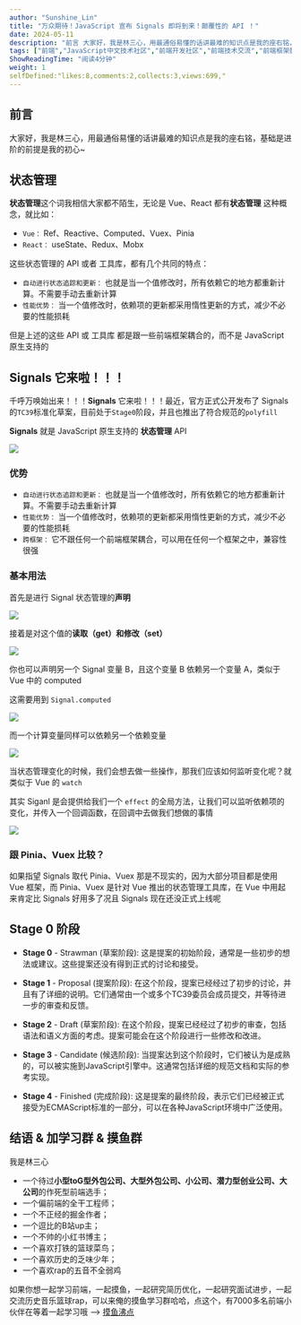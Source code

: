 ```yaml
---
author: "Sunshine_Lin"
title: "万众期待！JavaScript 宣布 Signals 即将到来！颠覆性的 API ！"
date: 2024-05-11
description: "前言 大家好，我是林三心，用最通俗易懂的话讲最难的知识点是我的座右铭，基础是进阶的前提是我的初心~ 状态管理 状态管理这个词我相信大家都不陌生，无论是 Vue、React 都有状态管理 这种概念，就比"
tags: ["前端","JavaScript中文技术社区","前端开发社区","前端技术交流","前端框架教程","JavaScript 学习资源","CSS 技巧与最佳实践","HTML5 最新动态","前端工程师职业发展","开源前端项目","前端技术趋势"]
ShowReadingTime: "阅读4分钟"
weight: 1
selfDefined:"likes:8,comments:2,collects:3,views:699,"
---
```

前言
--

大家好，我是林三心，用最通俗易懂的话讲最难的知识点是我的座右铭，基础是进阶的前提是我的初心~

状态管理
----

**状态管理**这个词我相信大家都不陌生，无论是 Vue、React 都有**状态管理** 这种概念，就比如：

*   `Vue：` Ref、Reactive、Computed、Vuex、Pinia
*   `React：` useState、Redux、Mobx

这些状态管理的 API 或者 工具库，都有几个共同的特点：

*   `自动进行状态追踪和更新：` 也就是当一个值修改时，所有依赖它的地方都重新计算。不需要手动去重新计算
*   `性能优势：` 当一个值修改时，依赖项的更新都采用惰性更新的方式，减少不必要的性能损耗

但是上述的这些 API 或 工具库 都是跟一些前端框架耦合的，而不是 JavaScript 原生支持的

Signals 它来啦！！！
--------------

千呼万唤始出来！！！**Signals** 它来啦！！！最近，官方正式公开发布了 Signals 的`TC39`标准化草案，目前处于`Stage0`阶段，并且也推出了符合规范的`polyfill`

**Signals** 就是 JavaScript 原生支持的 **状态管理** API

![](/images/jueJin/ae96c53e11434d3.png)

### 优势

*   `自动进行状态追踪和更新：` 也就是当一个值修改时，所有依赖它的地方都重新计算。不需要手动去重新计算
*   `性能优势：` 当一个值修改时，依赖项的更新都采用惰性更新的方式，减少不必要的性能损耗
*   `跨框架：` 它不跟任何一个前端框架耦合，可以用在任何一个框架之中，兼容性很强

### 基本用法

首先是进行 Signal 状态管理的**声明**

![](/images/jueJin/c99dd0ddeed54c4.png)

接着是对这个值的**读取（get）**和**修改（set）**

![](/images/jueJin/935c5e5ced3a485.png)

你也可以声明另一个 Signal 变量 B，且这个变量 B 依赖另一个变量 A，类似于 Vue 中的 computed

这需要用到 `Signal.computed`

![](/images/jueJin/15d7ffeb9e954ba.png)

而一个计算变量同样可以依赖另一个依赖变量

![](/images/jueJin/781488a5a9c54e5.png)

当状态管理变化的时候，我们会想去做一些操作，那我们应该如何监听变化呢？就类似于 Vue 的 `watch`

其实 Siganl 是会提供给我们一个 `effect` 的全局方法，让我们可以监听依赖项的变化，并传入一个回调函数，在回调中去做我们想做的事情

![](/images/jueJin/42e65e08e90a4f3.png)

### 跟 Pinia、Vuex 比较？

如果指望 Signals 取代 Pinia、Vuex 那是不现实的，因为大部分项目都是使用 Vue 框架，而 Pinia、Vuex 是针对 Vue 推出的状态管理工具库，在 Vue 中用起来肯定比 Signals 好用多了况且 Signals 现在还没正式上线呢

Stage 0 阶段
----------

*   **Stage 0** - Strawman (草案阶段): 这是提案的初始阶段，通常是一些初步的想法或建议。这些提案还没有得到正式的讨论和接受。
    
*   **Stage 1** - Proposal (提案阶段): 在这个阶段，提案已经经过了初步的讨论，并且有了详细的说明。它们通常由一个或多个TC39委员会成员提交，并等待进一步的审查和反馈。
    
*   **Stage 2** - Draft (草案阶段): 在这个阶段，提案已经经过了初步的审查，包括语法和语义方面的考虑。提案可能会在这个阶段进行一些修改和改进。
    
*   **Stage 3** - Candidate (候选阶段): 当提案达到这个阶段时，它们被认为是成熟的，可以被实施到JavaScript引擎中。这通常包括详细的规范文档和实际的参考实现。
    
*   **Stage 4** - Finished (完成阶段): 这是提案的最终阶段，表示它们已经被正式接受为ECMAScript标准的一部分，可以在各种JavaScript环境中广泛使用。
    

结语 & 加学习群 & 摸鱼群
---------------

我是林三心

*   一个待过**小型toG型外包公司、大型外包公司、小公司、潜力型创业公司、大公司**的作死型前端选手；
*   一个偏前端的全干工程师；
*   一个不正经的掘金作者；
*   一个逗比的B站up主；
*   一个不帅的小红书博主；
*   一个喜欢打铁的篮球菜鸟；
*   一个喜欢历史的乏味少年；
*   一个喜欢rap的五音不全弱鸡

如果你想一起学习前端，一起摸鱼，一起研究简历优化，一起研究面试进步，一起交流历史音乐篮球rap，可以来俺的摸鱼学习群哈哈，点这个，有7000多名前端小伙伴在等着一起学习哦 --> [摸鱼沸点](https://juejin.cn/pin/7035153948126216206 "https://juejin.cn/pin/7035153948126216206")